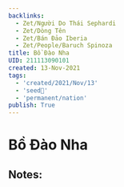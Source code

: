 ```yaml
---
backlinks:
  - Zet/Người Do Thái Sephardi
  - Zet/Dòng Tên
  - Zet/Bán Đảo Iberia
  - Zet/People/Baruch Spinoza
title: Bồ Đào Nha
UID: 211113090101
created: 13-Nov-2021
tags:
  - 'created/2021/Nov/13'
  - 'seed🥜'
  - 'permanent/nation'
publish: True
---
```

# Bồ Đào Nha

## Notes:
